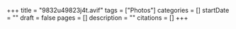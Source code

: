 +++
title = "9832u49823j4t.avif"
tags = ["Photos"]
categories = []
startDate = ""
draft = false
pages = []
description = ""
citations = []
+++
